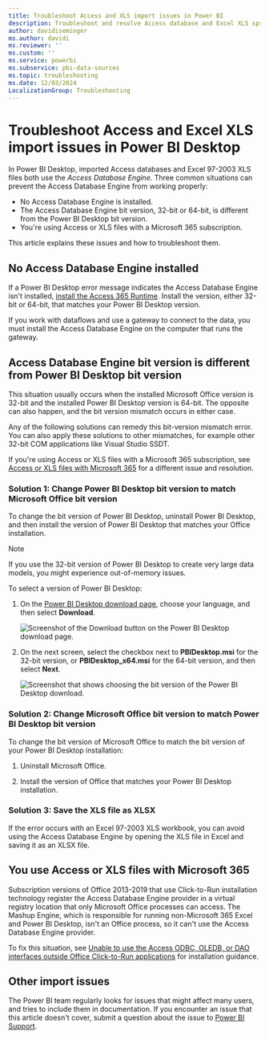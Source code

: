 ```yaml
---
title: Troubleshoot Access and XLS import issues in Power BI
description: Troubleshoot and resolve Access database and Excel XLS spreadsheet import issues in Power BI Desktop and Power Query Editor.
author: davidiseminger
ms.author: davidi
ms.reviewer: ''
ms.custom: ''
ms.service: powerbi
ms.subservice: pbi-data-sources
ms.topic: troubleshooting
ms.date: 12/03/2024
LocalizationGroup: Troubleshooting
---
```

# Troubleshoot Access and Excel XLS import issues in Power BI Desktop

In Power BI Desktop, imported Access databases and Excel 97-2003 XLS files both use the *Access Database Engine*. Three common situations can prevent the Access Database Engine from working properly:

- No Access Database Engine is installed.
- The Access Database Engine bit version, 32-bit or 64-bit, is different from the Power BI Desktop bit version.
- You're using Access or XLS files with a Microsoft 365 subscription.

This article explains these issues and how to troubleshoot them.

<a name="situation-1-no-access-database-engine-is-installed"></a>

## No Access Database Engine installed

If a Power BI Desktop error message indicates the Access Database Engine isn't installed, [install the Access 365 Runtime](https://support.microsoft.com/office/download-and-install-microsoft-365-access-runtime-185c5a32-8ba9-491e-ac76-91cbe3ea09c9). Install the version, either 32-bit or 64-bit, that matches your Power BI Desktop version.

If you work with dataflows and use a gateway to connect to the data, you must install the Access Database Engine on the computer that runs the gateway.

<a name="situation-2-the-access-database-engine-bit-version-32-bit-or-64-bit-is-different-from-your-power-bi-desktop-bit-version"></a>

## Access Database Engine bit version is different from Power BI Desktop bit version

This situation usually occurs when the installed Microsoft Office version is 32-bit and the installed Power BI Desktop version is 64-bit. The opposite can also happen, and the bit version mismatch occurs in either case.

Any of the following solutions can remedy this bit-version mismatch error. You can also apply these solutions to other mismatches, for example other 32-bit COM applications like Visual Studio SSDT.

If you're using Access or XLS files with a Microsoft 365 subscription, see [Access or XLS files with Microsoft 365](#situation-3-trouble-using-access-or-xls-files-with-a-microsoft-365-subscription) for a different issue and resolution.

### Solution 1: Change Power BI Desktop bit version to match Microsoft Office bit version

To change the bit version of Power BI Desktop, uninstall Power BI Desktop, and then install the version of Power BI Desktop that matches your Office installation.

>[!NOTE]
>If you use the 32-bit version of Power BI Desktop to create very large data models, you might experience out-of-memory issues.

To select a version of Power BI Desktop:

1. On the [Power BI Desktop download page](https://www.microsoft.com/download/details.aspx?id=58494), choose your language, and then select **Download**.

   ![Screenshot of the Download button on the Power BI Desktop download page.](media/desktop-access-database-errors/desktop-access-errors-1.png)

1. On the next screen, select the checkbox next to **PBIDesktop.msi** for the 32-bit version, or **PBIDesktop_x64.msi** for the 64-bit version, and then select **Next**.

   ![Screenshot that shows choosing the bit version of the Power BI Desktop download.](media/desktop-access-database-errors/desktop-access-errors-2.png)

### Solution 2: Change Microsoft Office bit version to match Power BI Desktop bit version

To change the bit version of Microsoft Office to match the bit version of your Power BI Desktop installation:

1. Uninstall Microsoft Office.

2. Install the version of Office that matches your Power BI Desktop installation.

### Solution 3: Save the XLS file as XLSX

If the error occurs with an Excel 97-2003 XLS workbook, you can avoid using the Access Database Engine by opening the XLS file in Excel and saving it as an XLSX file.

<a name="situation-3-trouble-using-access-or-xls-files-with-a-microsoft-365-subscription"></a>

## You use Access or XLS files with Microsoft 365

Subscription versions of Office 2013-2019 that use Click-to-Run installation technology register the Access Database Engine provider in a virtual registry location that only Microsoft Office processes can access. The Mashup Engine, which is responsible for running non-Microsoft 365 Excel and Power BI Desktop, isn't an Office process, so it can't use the Access Database Engine provider.

To fix this situation, see [Unable to use the Access ODBC, OLEDB, or DAO interfaces outside Office Click-to-Run applications](/office/troubleshoot/access/cannot-use-odbc-or-oledb) for installation guidance.

## Other import issues

The Power BI team regularly looks for issues that might affect many users, and tries to include them in documentation. If you encounter an issue that this article doesn't cover, submit a question about the issue to [Power BI Support](https://powerbi.microsoft.com/support).
